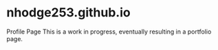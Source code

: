 # nhodge253.github.io
Profile Page
This is a work in progress, eventually resulting in a portfolio page.
